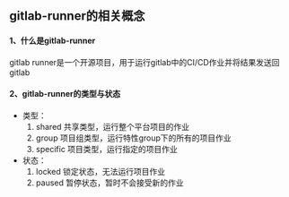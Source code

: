 ## gitlab-runner的相关概念



#### 1、什么是gitlab-runner

gitlab runner是一个开源项目，用于运行gitlab中的CI/CD作业并将结果发送回gitlab



#### 2、gitlab-runner的类型与状态

- 类型：
  1. shared 共享类型，运行整个平台项目的作业
  2. group 项目组类型，运行特性group下的所有的项目作业
  3. specific 项目类型，运行指定的项目作业
- 状态：
  1. locked 锁定状态，无法运行项目作业
  2. paused 暂停状态，暂时不会接受新的作业



